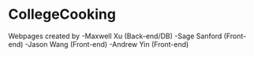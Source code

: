 # CollegeCooking
Webpages created by
  -Maxwell Xu (Back-end/DB)
  -Sage Sanford (Front-end)
  -Jason Wang (Front-end)
  -Andrew Yin (Front-end)
